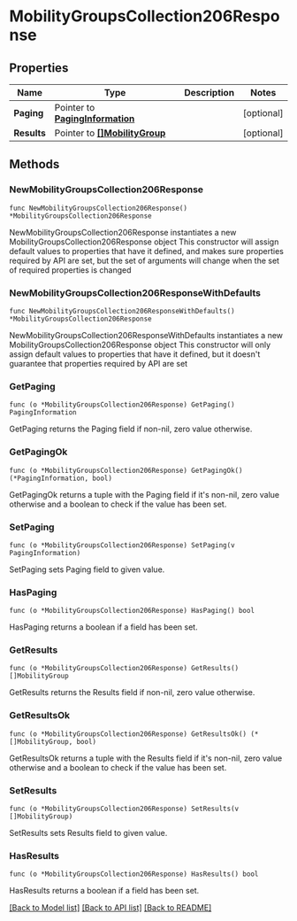 # MobilityGroupsCollection206Response

## Properties

Name | Type | Description | Notes
------------ | ------------- | ------------- | -------------
**Paging** | Pointer to [**PagingInformation**](PagingInformation.md) |  | [optional] 
**Results** | Pointer to [**[]MobilityGroup**](MobilityGroup.md) |  | [optional] 

## Methods

### NewMobilityGroupsCollection206Response

`func NewMobilityGroupsCollection206Response() *MobilityGroupsCollection206Response`

NewMobilityGroupsCollection206Response instantiates a new MobilityGroupsCollection206Response object
This constructor will assign default values to properties that have it defined,
and makes sure properties required by API are set, but the set of arguments
will change when the set of required properties is changed

### NewMobilityGroupsCollection206ResponseWithDefaults

`func NewMobilityGroupsCollection206ResponseWithDefaults() *MobilityGroupsCollection206Response`

NewMobilityGroupsCollection206ResponseWithDefaults instantiates a new MobilityGroupsCollection206Response object
This constructor will only assign default values to properties that have it defined,
but it doesn't guarantee that properties required by API are set

### GetPaging

`func (o *MobilityGroupsCollection206Response) GetPaging() PagingInformation`

GetPaging returns the Paging field if non-nil, zero value otherwise.

### GetPagingOk

`func (o *MobilityGroupsCollection206Response) GetPagingOk() (*PagingInformation, bool)`

GetPagingOk returns a tuple with the Paging field if it's non-nil, zero value otherwise
and a boolean to check if the value has been set.

### SetPaging

`func (o *MobilityGroupsCollection206Response) SetPaging(v PagingInformation)`

SetPaging sets Paging field to given value.

### HasPaging

`func (o *MobilityGroupsCollection206Response) HasPaging() bool`

HasPaging returns a boolean if a field has been set.

### GetResults

`func (o *MobilityGroupsCollection206Response) GetResults() []MobilityGroup`

GetResults returns the Results field if non-nil, zero value otherwise.

### GetResultsOk

`func (o *MobilityGroupsCollection206Response) GetResultsOk() (*[]MobilityGroup, bool)`

GetResultsOk returns a tuple with the Results field if it's non-nil, zero value otherwise
and a boolean to check if the value has been set.

### SetResults

`func (o *MobilityGroupsCollection206Response) SetResults(v []MobilityGroup)`

SetResults sets Results field to given value.

### HasResults

`func (o *MobilityGroupsCollection206Response) HasResults() bool`

HasResults returns a boolean if a field has been set.


[[Back to Model list]](../README.md#documentation-for-models) [[Back to API list]](../README.md#documentation-for-api-endpoints) [[Back to README]](../README.md)


